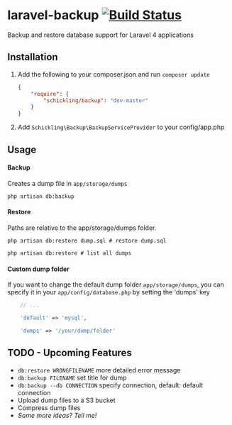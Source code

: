 laravel-backup [![Build Status](https://travis-ci.org/schickling/laravel-backup.png)](https://travis-ci.org/schickling/laravel-backup)
==============

Backup and restore database support for Laravel 4 applications

## Installation

1. Add the following to your composer.json and run `composer update`

    ```json
    {
        "require": {
            "schickling/backup": "dev-master"
        }
    }
    ```

2. Add `Schickling\Backup\BackupServiceProvider` to your config/app.php

## Usage

#### Backup
Creates a dump file in `app/storage/dumps`
```
php artisan db:backup
```

#### Restore
Paths are relative to the app/storage/dumps folder.
```
php artisan db:restore dump.sql # restore dump.sql

php artisan db:restore # list all dumps
```

#### Custom dump folder
If you want to change the default dump folder `app/storage/dumps`, you can specify it in your `app/config/database.php` by setting the 'dumps' key

```php
    // ...

    'default' => 'mysql',

    'dumps' => '/your/dump/folder'
```

## TODO - Upcoming Features
* `db:restore WRONGFILENAME` more detailed error message
* `db:backup FILENAME` set title for dump
* `db:backup --db CONNECTION` specify connection, default: default connection
* Upload dump files to a S3 bucket
* Compress dump files
* *Some more ideas? Tell me!*

